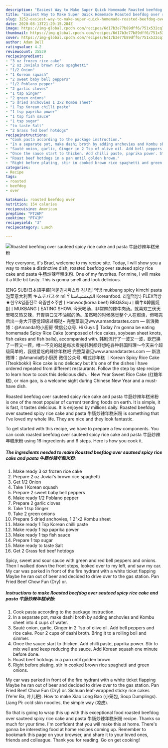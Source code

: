 ```yaml
---
description: "Easiest Way to Make Super Quick Homemade Roasted beefdog over sauteed spicy rice cake and pasta 牛肠炒辣年糕米粉"
title: "Easiest Way to Make Super Quick Homemade Roasted beefdog over sauteed spicy rice cake and pasta 牛肠炒辣年糕米粉"
slug: 3252-easiest-way-to-make-super-quick-homemade-roasted-beefdog-over-sauteed-spicy-rice-cake-and-pasta
date: 2020-08-13T21:29:15.284Z
image: https://img-global.cpcdn.com/recipes/6d17b3e77b89dff6/751x532cq70/roasted-beefdog-over-sauteed-spicy-rice-cake-and-pasta-牛肠炒辣年糕米粉-recipe-main-photo.jpg
thumbnail: https://img-global.cpcdn.com/recipes/6d17b3e77b89dff6/751x532cq70/roasted-beefdog-over-sauteed-spicy-rice-cake-and-pasta-牛肠炒辣年糕米粉-recipe-main-photo.jpg
cover: https://img-global.cpcdn.com/recipes/6d17b3e77b89dff6/751x532cq70/roasted-beefdog-over-sauteed-spicy-rice-cake-and-pasta-牛肠炒辣年糕米粉-recipe-main-photo.jpg
author: Adam Bell
ratingvalue: 4.2
reviewcount: 35539
recipeingredient:
- "3 oz frozen rice cake"
- "2 oz Jovials brown rice spaghetti"
- "1/2 Onion"
- "1 Korean squash"
- "2 sweet baby bell peppers"
- "1/2 Poblano pepper"
- "2 garlic cloves"
- "1 tsp Ginger"
- "2 green onions"
- "5 dried anchovies 1 2x2 Kombu sheet"
- "1 Tsp Korean chilli paste"
- "1 tsp paprika power"
- "1 tsp fish sauce"
- "1 tsp sugar"
- "to taste Salt"
- "2 Grass fed beef hotdogs"
recipeinstructions:
- "Cook pasta according to the package instruction."
- "In a separate pot, make dashi broth by adding anchovies and Kombu sheet into 4 cups of water."
- "Sauté onion, garlic, Ginger in 2 Tsp of olive oil. Add bell peppers and rice cake. Pour 2 cups of dashi broth. Bring it to a rolling boil and simmer."
- "Once the sauce start to thicken. Add chilli paste, paprika power. Stir to mix well and keep reducing the sauce. Add Korean squash one minute before done."
- "Roast beef hotdogs in a pan until golden brown."
- "Right before plating, stir in cooked brown rice spaghetti and green onions."
categories:
- Recipe
tags:
- roasted
- beefdog
- over

katakunci: roasted beefdog over 
nutrition: 154 calories
recipecuisine: American
preptime: "PT26M"
cooktime: "PT41M"
recipeyield: "3"
recipecategory: Lunch

---
```



![Roasted beefdog over sauteed spicy rice cake and pasta 牛肠炒辣年糕米粉](https://img-global.cpcdn.com/recipes/6d17b3e77b89dff6/751x532cq70/roasted-beefdog-over-sauteed-spicy-rice-cake-and-pasta-牛肠炒辣年糕米粉-recipe-main-photo.jpg)

Hey everyone, it's Brad, welcome to my recipe site. Today, I will show you a way to make a distinctive dish, roasted beefdog over sauteed spicy rice cake and pasta 牛肠炒辣年糕米粉. One of my favorites. For mine, I will make it a little bit tasty. This is gonna smell and look delicious.

[ENG SUB/日本語字幕]매운김치파스타 김치밥 먹방 mukbang spicy kimchi pasta 泡菜意大利面 キムチパスタ mì Ý الكيمتشيباستا Koreanfood. 리얼먹방:) FLEX먹방★한우&amp;일품진로 육즙반소주반ㅣHanwoo(korea beef) BBQ&amp;Sojuㅣ韓牛&amp;韓国焼酎ㅣMUKBANGㅣEATING SHOW. 今天喝汤，非常辣的辣牛肉汤。就喜欢三伏天里喝又热又辣，开胃爽口又不油腻的汤。虽然喝的时候感觉整个人在燃烧，但喝完后出一身大汗感觉超级过瘾哒~ 完整菜谱见www.amandatastes.com — 新浪微博：@Amanda的小厨房 微信公众号. Hi Guys 🤗 Today i&#39;m gonna be eating homemade Spicy Rice Cake (composed of rice cakes, soybean sheet knots, fish cakes and fish balls), accompanied with. 韩剧流行了一波又一波，欧巴换了一茬又一茬，唯一不变的就是每次看完韩剧都好想吃各种韩国料理～今天来个超级简单的，我很爱吃的辣炒年糕吧 完整菜谱见www.amandatastes.com — 新浪微博：@Amanda的小厨房 微信公众号. 韓式炒年糕 ｜Korean Spicy Rice Cake (Tteokbokki) Rice cake is no delicacy but it&#39;s one of the dishes I have ordered repeated from different restaurants. Follow the step by step recipe to learn how to cook this delicious dish. · New Year Sweet Rice Cake (红糖年糕), or nian gao, is a welcome sight during Chinese New Year and a must-have dish.

Roasted beefdog over sauteed spicy rice cake and pasta 牛肠炒辣年糕米粉 is one of the most popular of current trending foods on earth. It is simple, it is fast, it tastes delicious. It is enjoyed by millions daily. Roasted beefdog over sauteed spicy rice cake and pasta 牛肠炒辣年糕米粉 is something that I've loved my whole life. They are nice and they look fantastic.


To get started with this recipe, we have to prepare a few components. You can cook roasted beefdog over sauteed spicy rice cake and pasta 牛肠炒辣年糕米粉 using 16 ingredients and 6 steps. Here is how you cook it.

<!--inarticleads1-->

##### The ingredients needed to make Roasted beefdog over sauteed spicy rice cake and pasta 牛肠炒辣年糕米粉:

1. Make ready 3 oz frozen rice cake
1. Prepare 2 oz Jovial&#39;s brown rice spaghetti
1. Get 1/2 Onion
1. Take 1 Korean squash
1. Prepare 2 sweet baby bell peppers
1. Make ready 1/2 Poblano pepper
1. Prepare 2 garlic cloves
1. Take 1 tsp Ginger
1. Take 2 green onions
1. Prepare 5 dried anchovies, 1 2&#34;x2 Kombu sheet
1. Make ready 1 Tsp Korean chilli paste
1. Make ready 1 tsp paprika power
1. Make ready 1 tsp fish sauce
1. Prepare 1 tsp sugar
1. Make ready to taste Salt
1. Get 2 Grass fed beef hotdogs


Spicy, sweet and sour sauce with green and red bell peppers and onions. Then I walked down the front steps, looked over to my left, and saw my car. My car was parked in front of the fire hydrant with a white ticket flapping Maybe he ran out of beer and decided to drive over to the gas station. Pan Fried Beef Chow Fun (Dry) or. 

<!--inarticleads2-->

##### Instructions to make Roasted beefdog over sauteed spicy rice cake and pasta 牛肠炒辣年糕米粉:

1. Cook pasta according to the package instruction.
1. In a separate pot, make dashi broth by adding anchovies and Kombu sheet into 4 cups of water.
1. Sauté onion, garlic, Ginger in 2 Tsp of olive oil. Add bell peppers and rice cake. Pour 2 cups of dashi broth. Bring it to a rolling boil and simmer.
1. Once the sauce start to thicken. Add chilli paste, paprika power. Stir to mix well and keep reducing the sauce. Add Korean squash one minute before done.
1. Roast beef hotdogs in a pan until golden brown.
1. Right before plating, stir in cooked brown rice spaghetti and green onions.


My car was parked in front of the fire hydrant with a white ticket flapping Maybe he ran out of beer and decided to drive over to the gas station. Pan Fried Beef Chow Fun (Dry) or. Sichuan leaf-wrapped sticky rice cakes (Ye&#39;er Ba, 叶儿粑). How to make Xiao Long Bao (小笼包, Soup Dumplings). Liang Pi: cold skin noodles, the simple way (凉皮). 

So that is going to wrap this up with this exceptional food roasted beefdog over sauteed spicy rice cake and pasta 牛肠炒辣年糕米粉 recipe. Thanks so much for your time. I'm confident that you will make this at home. There's gonna be interesting food at home recipes coming up. Remember to bookmark this page on your browser, and share it to your loved ones, friends and colleague. Thank you for reading. Go on get cooking!
